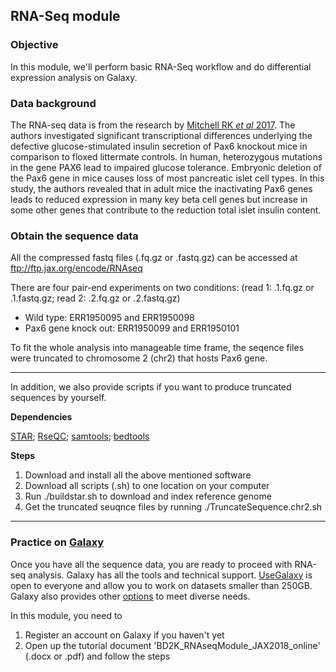 ## RNA-Seq module

### Objective

In this module, we'll perform basic RNA-Seq workflow and do differential expression analysis on Galaxy.

### Data background

The RNA-seq data is from the research by [Mitchell RK *et al* 2017](http://www.jbc.org/content/292/21/8892). The authors investigated significant transcriptional differences underlying the defective glucose-stimulated insulin secretion of Pax6 knockout mice in comparison to floxed littermate controls. In human, heterozygous mutations in the gene PAX6 lead to impaired glucose tolerance. Embryonic deletion of the Pax6 gene in mice causes loss of most pancreatic islet cell types. In this study, the authors revealed that in adult mice the inactivating Pax6 genes leads to reduced expression in many key beta cell genes but increase in some other genes that contribute to the reduction total islet insulin content.

### Obtain the sequence data

All the compressed fastq files (.fq.gz or .fastq.gz) can be accessed at ftp://ftp.jax.org/encode/RNAseq

There are four pair-end experiments on two conditions:
(read 1: .1.fq.gz or .1.fastq.gz; read 2: .2.fq.gz or .2.fastq.gz)
- Wild type: ERR1950095 and ERR1950098 
- Pax6 gene knock out: ERR1950099 and ERR1950101

To fit the whole analysis into manageable time frame, the seqence files were truncated to chromosome 2 (chr2) that hosts Pax6 gene. 

--------
In addition, we also provide scripts if you want to produce truncated sequences by yourself. 

**Dependencies** 

[STAR](https://github.com/alexdobin/STAR);
[RseQC](http://rseqc.sourceforge.net);
[samtools](http://www.htslib.org);
[bedtools](https://bedtools.readthedocs.io/en/latest/)

**Steps**
1. Download and install all the above mentioned software
2. Download all scripts (.sh) to one location on your computer
3. Run ./buildstar.sh to download and index reference genome
4. Get the truncated seuqnce files by running ./TruncateSequence.chr2.sh 
---------

### Practice on [Galaxy](https://usegalaxy.org)

Once you have all the sequence data, you are ready to proceed with RNA-seq analysis. Galaxy has all the tools and technical support. [UseGalaxy](https://usegalaxy.org) is open to everyone and allow you to work on datasets smaller than 250GB. Galaxy also provides other [options](https://galaxyproject.org/choices/) to meet diverse needs. 

In this module, you need to
1. Register an account on Galaxy if you haven't yet
2. Open up the tutorial document 'BD2K_RNAseqModule_JAX2018_online' (.docx or .pdf) and follow the steps
